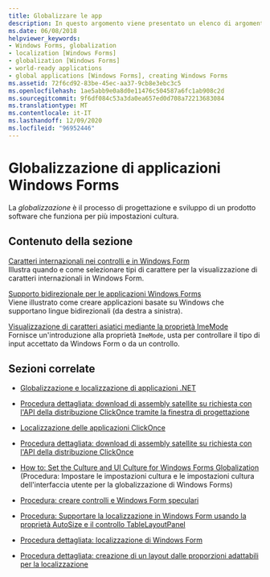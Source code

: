 ```yaml
---
title: Globalizzare le app
description: In questo argomento viene presentato un elenco di argomenti relativi alla globalizzazione delle applicazioni Windows Forms.
ms.date: 06/08/2018
helpviewer_keywords:
- Windows Forms, globalization
- localization [Windows Forms]
- globalization [Windows Forms]
- world-ready applications
- global applications [Windows Forms], creating Windows Forms
ms.assetid: 72f6cd92-83be-45ec-aa37-9cb8e3ebc3c5
ms.openlocfilehash: 1ae5abb9e0a8d0e11476c504587a6fc1ab908c2d
ms.sourcegitcommit: 9f6df084c53a3da0ea657ed0d708a72213683084
ms.translationtype: MT
ms.contentlocale: it-IT
ms.lasthandoff: 12/09/2020
ms.locfileid: "96952446"
---
```

# <a name="globalizing-windows-forms-applications"></a>Globalizzazione di applicazioni Windows Forms

La *globalizzazione* è il processo di progettazione e sviluppo di un prodotto software che funziona per più impostazioni cultura.

## <a name="in-this-section"></a>Contenuto della sezione

[Caratteri internazionali nei controlli e in Windows Form](international-fonts-in-windows-forms-and-controls.md)  
Illustra quando e come selezionare tipi di carattere per la visualizzazione di caratteri internazionali in Windows Form.

[Supporto bidirezionale per le applicazioni Windows Forms](bi-directional-support-for-windows-forms-applications.md)  
Viene illustrato come creare applicazioni basate su Windows che supportano lingue bidirezionali (da destra a sinistra).

[Visualizzazione di caratteri asiatici mediante la proprietà ImeMode](display-of-asian-characters-with-the-imemode-property.md)  
Fornisce un'introduzione alla proprietà `ImeMode`, usta per controllare il tipo di input accettato da Windows Form o da un controllo.

## <a name="related-sections"></a>Sezioni correlate

- [Globalizzazione e localizzazione di applicazioni .NET](/dotnet/standard/globalization-localization/index)

- [Procedura dettagliata: download di assembly satellite su richiesta con l'API della distribuzione ClickOnce tramite la finestra di progettazione](/visualstudio/deployment/walkthrough-downloading-satellite-assemblies-on-demand-with-the-clickonce-deployment-api-using-the-designer)

- [Localizzazione delle applicazioni ClickOnce](/visualstudio/deployment/localizing-clickonce-applications)

- [Procedura dettagliata: download di assembly satellite su richiesta con l'API della distribuzione ClickOnce](/visualstudio/deployment/walkthrough-downloading-satellite-assemblies-on-demand-with-the-clickonce-deployment-api)

- [How to: Set the Culture and UI Culture for Windows Forms Globalization](/previous-versions/visualstudio/visual-studio-2010/b28bx3bh(v=vs.100)) (Procedura: Impostare le impostazioni cultura e le impostazioni cultura dell'interfaccia utente per la globalizzazione di Windows Forms)

- [Procedura: creare controlli e Windows Form speculari](/previous-versions/visualstudio/visual-studio-2010/xwbz5ws0(v=vs.100))

- [Procedura: Supportare la localizzazione in Windows Form usando la proprietà AutoSize e il controllo TableLayoutPanel](/previous-versions/visualstudio/visual-studio-2010/1zkt8b33(v=vs.100))

- [Procedura dettagliata: localizzazione di Windows Form](/previous-versions/visualstudio/visual-studio-2010/y99d1cd3(v=vs.100))

- [Procedura dettagliata: creazione di un layout dalle proporzioni adattabili per la localizzazione](/previous-versions/visualstudio/visual-studio-2010/7k9fa71y(v=vs.100))

